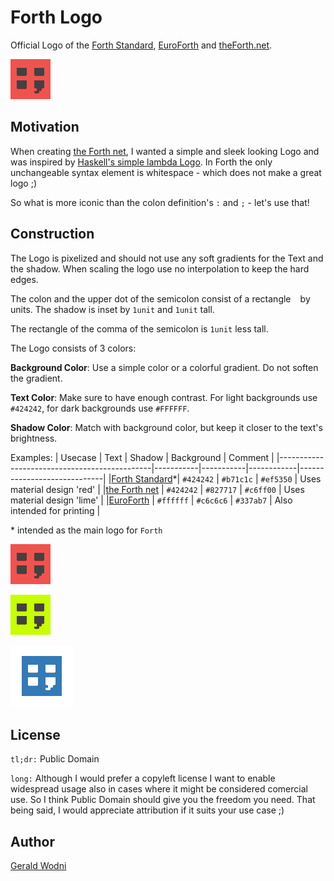 # Forth Logo
Official Logo of the [Forth Standard](https://forth-standard.org), [EuroForth](http://euroforth.org) and [theForth.net](https://theforth.net).

![Forth Logo](https://github.com/GeraldWodni/forth-logo/raw/master/forth-standard.org/forth.png "Forth Standard Logo")

## Motivation
When creating [the Forth net](https://theforth.net), I wanted a simple and sleek looking Logo and was inspired by [Haskell's simple lambda Logo](https://www.haskell.org/).
In Forth the only unchangeable syntax element is whitespace - which does not make a great logo ;)

So what is more iconic than the colon definition's `:` and `;` - let's use that!

## Construction
The Logo is pixelized and should not use any soft gradients for the Text and the shadow.
When scaling the logo use no interpolation to keep the hard edges.

The colon and the upper dot of the semicolon consist of a rectangle ` ` by ` ` units.
The shadow is inset by `1unit` and `1unit` tall.

The rectangle of the comma of the semicolon is `1unit` less tall.

The Logo consists of 3 colors:

__Background Color__: Use a simple color or a colorful gradient. Do not soften the gradient.

__Text Color__: Make sure to have enough contrast. For light backgrounds use `#424242`, for dark backgrounds use `#FFFFFF`.

__Shadow Color__: Match with background color, but keep it closer to the text's brightness.

Examples:
| Usecase                                      | Text      | Shadow    | Background | Comment                     |
|----------------------------------------------|-----------|-----------|------------|-----------------------------|
|[Forth Standard](https://forth-standard.org)\*| `#424242` | `#b71c1c` | `#ef5350`  | Uses material design 'red'  |
|[the Forth net](https://theForth.net)         | `#424242` | `#827717` | `#c6ff00`  | Uses material design 'lime' |
|[EuroForth](http://www.euroforth.org/)        | `#ffffff` | `#c6c6c6` | `#337ab7`  | Also intended for printing  |

\* intended as the main logo for `Forth`

![Forth Logo](https://github.com/GeraldWodni/forth-logo/raw/master/forth-standard.org/forth.png)

![the Forth net Logo](https://github.com/GeraldWodni/forth-logo/raw/master/theforth.net/logo.png)

![EuroForth](https://github.com/GeraldWodni/forth-logo/raw/master/euroforth/logo.png)

## License
`tl;dr:` Public Domain

`long:`
Although I would prefer a copyleft license I want to enable widespread usage also in cases where it might be considered comercial use. So I think Public Domain should give you the freedom you need. That being said, I would appreciate attribution if it suits your use case ;)

## Author
[Gerald Wodni](https://github.com/GeraldWodni)

